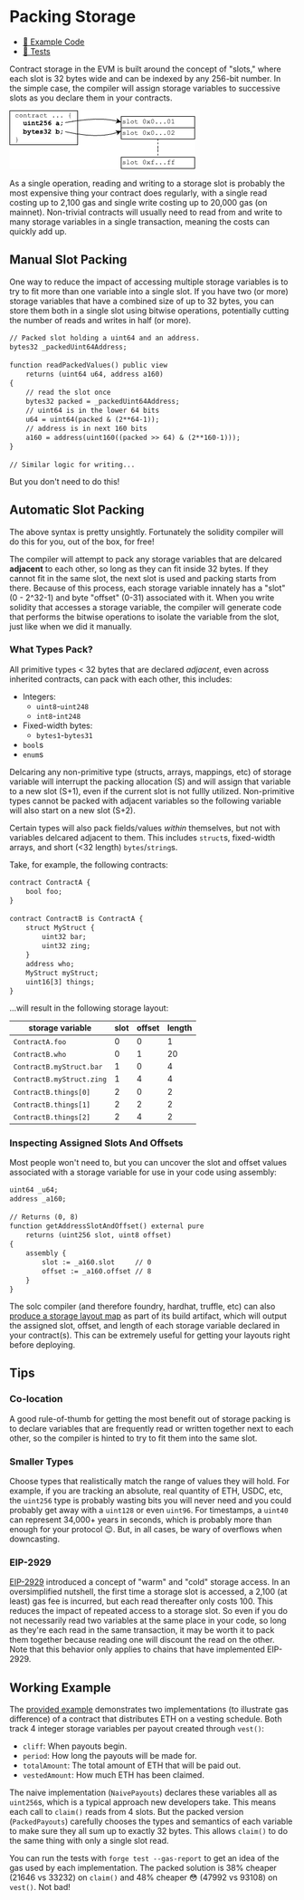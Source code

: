 # Packing Storage

- [📜 Example Code](./PackedStoragePayouts.sol)
- [🐞 Tests](../../test/PackedStoragePayouts.t.sol)

Contract storage in the EVM is built around the concept of "slots," where each slot is 32 bytes wide and can be indexed by any 256-bit number. In the simple case, the compiler will assign storage variables to successive slots as you declare them in your contracts.

![slot storage](./slot-storage.png)

As a single operation, reading and writing to a storage slot is probably the most expensive thing your contract does regularly, with a single read costing up to 2,100 gas and single write costing up to 20,000 gas (on mainnet). Non-trivial contracts will usually need to read from and write to many storage variables in a single transaction, meaning the costs can quickly add up.

## Manual Slot Packing

One way to reduce the impact of accessing multiple storage variables is to try to fit more than one variable into a single slot. If you have two (or more) storage variables that have a combined size of up to 32 bytes, you can store them both in a single slot using bitwise operations, potentially cutting the number of reads and writes in half (or more).

```solidity
// Packed slot holding a uint64 and an address.
bytes32 _packedUint64Address;

function readPackedValues() public view
    returns (uint64 u64, address a160)
{
    // read the slot once
    bytes32 packed = _packedUint64Address;
    // uint64 is in the lower 64 bits
    u64 = uint64(packed & (2**64-1));
    // address is in next 160 bits
    a160 = address(uint160((packed >> 64) & (2**160-1)));
}

// Similar logic for writing...
```

But you don't need to do this!

## Automatic Slot Packing
The above syntax is pretty unsightly. Fortunately the solidity compiler will do this for you, out of the box, for free!

The compiler will attempt to pack any storage variables that are delcared **adjacent** to each other, so long as they can fit inside 32 bytes. If they cannot fit in the same slot, the next slot is used and packing starts from there. Because of this process, each storage variable innately has a "slot" (0 - 2^32-1) and byte "offset" (0-31) associated with it. When you write solidity that accesses a storage variable, the compiler will generate code that performs the bitwise operations to isolate the variable from the slot, just like when we did it manually.

### What Types Pack?

All primitive types < 32 bytes that are declared *adjacent*, even across inherited contracts, can pack with each other, this includes:

- Integers:
    - `uint8`-`uint248`
    - `int8`-`int248`
- Fixed-width bytes:
  - `bytes1`-`bytes31`
- `bool`s
- `enum`s

Delcaring any non-primitive type (structs, arrays, mappings, etc) of storage variable will interrupt the packing allocation (S) and will assign that variable to a new slot (S+1), even if the current slot is not fullly utilized. Non-primitive types cannot be packed with adjacent variables so the following variable will also start on a new slot (S+2).

Certain types will also pack fields/values *within* themselves, but not with variables delcared adjacent to them. This includes `struct`s, fixed-width arrays, and short (<32 length) `bytes`/`string`s.

Take, for example, the following contracts:
```solidity
contract ContractA {
    bool foo;
}

contract ContractB is ContractA {
    struct MyStruct {
        uint32 bar;
        uint32 zing;
    }
    address who;
    MyStruct myStruct;
    uint16[3] things;
}
```

...will result in the following storage layout:

| storage variable | slot | offset | length |
|------------------|------|--------|--------|
| `ContractA.foo`    | 0    | 0      | 1      |
| `ContractB.who`    | 0    | 1      | 20      |
| `ContractB.myStruct.bar` | 1 | 0 | 4 |
| `ContractB.myStruct.zing` | 1 | 4 | 4 |
| `ContractB.things[0]` | 2 | 0 | 2 |
| `ContractB.things[1]` | 2 | 2 | 2 |
| `ContractB.things[2]` | 2 | 4 | 2 |

### Inspecting Assigned Slots And Offsets

Most people won't need to, but you can uncover the slot and offset values associated with a storage variable for use in your code using assembly:
```solidity
uint64 _u64;
address _a160;

// Returns (0, 8)
function getAddressSlotAndOffset() external pure
    returns (uint256 slot, uint8 offset)
{
    assembly {
        slot := _a160.slot     // 0
        offset := _a160.offset // 8
    }
}
```

The solc compiler (and therefore foundry, hardhat, truffle, etc) can also [produce a storage layout map](https://docs.soliditylang.org/en/v0.8.16/using-the-compiler.html#input-description) as part of its build artifact, which will output the assigned slot, offset, and length of each storage variable declared in your contract(s). This can be extremely useful for getting your layouts right before deploying.

## Tips

### Co-location
A good rule-of-thumb for getting the most benefit out of storage packing is to declare variables that are frequently read or written together next to each other, so the compiler is hinted to try to fit them into the same slot.

### Smaller Types
Choose types that realistically match the range of values they will hold. For example, if you are tracking an absolute, real quantity of ETH, USDC, etc, the `uint256` type is probably wasting bits you will never need and you could probably get away with a `uint128` or even `uint96`. For timestamps, a `uint40` can represent 34,000+ years in seconds, which is probably more than enough for your protocol 😉. But, in all cases, be wary of overflows when downcasting.

### EIP-2929
[EIP-2929](https://eips.ethereum.org/EIPS/eip-2929) introduced a concept of "warm" and "cold" storage access. In an oversimplified nutshell, the first time a storage slot is accessed, a 2,100 (at least) gas fee is incurred, but each read thereafter only costs 100. This reduces the impact of repeated access to a storage slot. So even if you do not necessarily read two variables at the same place in your code, so long as they're each read in the same transaction, it may be worth it to pack them together because reading one will discount the read on the other. Note that this behavior only applies to chains that have implemented EIP-2929.

## Working Example

The [provided example](./PackedStoragePayouts.sol) demonstrates two implementations (to illustrate gas difference) of a contract that distributes ETH on a vesting schedule. Both track 4 integer storage variables per payout created through `vest()`:

- `cliff`: When payouts begin.
- `period`: How long the payouts will be made for.
- `totalAmount`:  The total amount of ETH that will be paid out.
- `vestedAmount`: How much ETH has been claimed.

The naive implementation (`NaivePayouts`) declares these variables all as `uint256`s, which is a typical approach new developers take. This means each call to `claim()` reads from 4 slots. But the packed version (`PackedPayouts`) carefully chooses the types and semantics of each variable to make sure they all sum up to exactly 32 bytes. This allows `claim()` to do the same thing with only a single slot read.

You can run the tests with `forge test --gas-report` to get an idea of the gas used by each implementation. The packed solution is 38% cheaper (21646 vs 33232) on `claim()` and 48% cheaper 😳 (47992 vs 93108) on `vest()`. Not bad!
